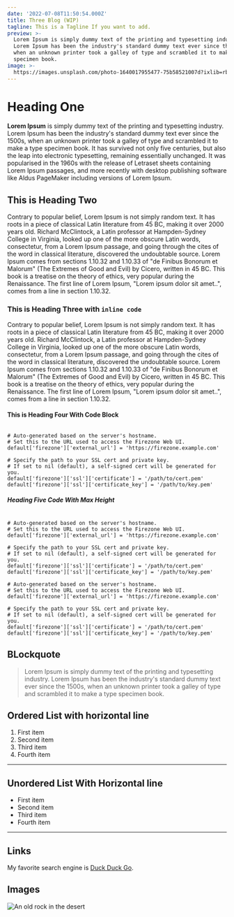 ```yaml
---
date: '2022-07-08T11:50:54.000Z'
title: Three Blog (WIP)
tagline: This is a Tagline If you want to add.
preview: >-
  Lorem Ipsum is simply dummy text of the printing and typesetting industry.
  Lorem Ipsum has been the industry's standard dummy text ever since the 1500s,
  when an unknown printer took a galley of type and scrambled it to make a type
  specimen book.
image: >-
  https://images.unsplash.com/photo-1640017955477-75b58521007d?ixlib=rb-1.2.1&ixid=MnwxMjA3fDB8MHxwaG90by1wYWdlfHx8fGVufDB8fHx8&auto=format&fit=crop&w=1332&q=80
---
```


# Heading One

**Lorem Ipsum** is simply dummy text of the printing and typesetting industry. Lorem Ipsum has been the industry's standard dummy text ever since the 1500s, when an unknown printer took a galley of type and scrambled it to make a type specimen book. It has survived not only five centuries, but also the leap into electronic typesetting, remaining essentially unchanged. It was popularised in the 1960s with the release of Letraset sheets containing Lorem Ipsum passages, and more recently with desktop publishing software like Aldus PageMaker including versions of Lorem Ipsum.

## This is Heading Two

Contrary to popular belief, Lorem Ipsum is not simply random text. It has roots in a piece of classical Latin literature from 45 BC, making it over 2000 years old. Richard McClintock, a Latin professor at Hampden-Sydney College in Virginia, looked up one of the more obscure Latin words, consectetur, from a Lorem Ipsum passage, and going through the cites of the word in classical literature, discovered the undoubtable source. Lorem Ipsum comes from sections 1.10.32 and 1.10.33 of "de Finibus Bonorum et Malorum" (The Extremes of Good and Evil) by Cicero, written in 45 BC. This book is a treatise on the theory of ethics, very popular during the Renaissance. The first line of Lorem Ipsum, "Lorem ipsum dolor sit amet..", comes from a line in section 1.10.32.

### This is Heading Three with `inline code`

Contrary to popular belief, Lorem Ipsum is not simply random text. It has roots in a piece of classical Latin literature from 45 BC, making it over 2000 years old. Richard McClintock, a Latin professor at Hampden-Sydney College in Virginia, looked up one of the more obscure Latin words, consectetur, from a Lorem Ipsum passage, and going through the cites of the word in classical literature, discovered the undoubtable source. Lorem Ipsum comes from sections 1.10.32 and 1.10.33 of "de Finibus Bonorum et Malorum" (The Extremes of Good and Evil) by Cicero, written in 45 BC. This book is a treatise on the theory of ethics, very popular during the Renaissance. The first line of Lorem Ipsum, "Lorem ipsum dolor sit amet..", comes from a line in section 1.10.32.

#### This is Heading Four With Code Block

```

# Auto-generated based on the server's hostname.
# Set this to the URL used to access the Firezone Web UI.
default['firezone']['external_url'] = 'https://firezone.example.com'

# Specify the path to your SSL cert and private key.
# If set to nil (default), a self-signed cert will be generated for you.
default['firezone']['ssl']['certificate'] = '/path/to/cert.pem'
default['firezone']['ssl']['certificate_key'] = '/path/to/key.pem'

```

##### Heading Five Code With Max Height

```

# Auto-generated based on the server's hostname.
# Set this to the URL used to access the Firezone Web UI.
default['firezone']['external_url'] = 'https://firezone.example.com'

# Specify the path to your SSL cert and private key.
# If set to nil (default), a self-signed cert will be generated for you.
default['firezone']['ssl']['certificate'] = '/path/to/cert.pem'
default['firezone']['ssl']['certificate_key'] = '/path/to/key.pem'

# Auto-generated based on the server's hostname.
# Set this to the URL used to access the Firezone Web UI.
default['firezone']['external_url'] = 'https://firezone.example.com'

# Specify the path to your SSL cert and private key.
# If set to nil (default), a self-signed cert will be generated for you.
default['firezone']['ssl']['certificate'] = '/path/to/cert.pem'
default['firezone']['ssl']['certificate_key'] = '/path/to/key.pem'

```

## BLockquote

> Lorem Ipsum is simply dummy text of the printing and typesetting industry. Lorem Ipsum has been the industry's standard dummy text ever since the 1500s, when an unknown printer took a galley of type and scrambled it to make a type specimen book.

## Ordered List with horizontal line

1. First item
2. Second item
3. Third item
4. Fourth item

---

## Unordered List With Horizontal line

- First item
- Second item
- Third item
- Fourth item

---

## Links

My favorite search engine is [Duck Duck Go](https://duckduckgo.com).

## Images

![An old rock in the desert](https://images.unsplash.com/photo-1654475677192-2d869348bb4c?ixlib=rb-1.2.1&ixid=MnwxMjA3fDB8MHxwaG90by1wYWdlfHx8fGVufDB8fHx8&auto=format&fit=crop&w=1170&q=80)
